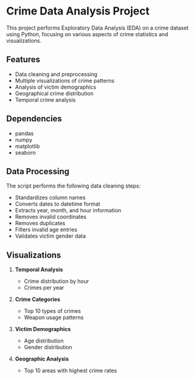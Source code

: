 # Crime Data Analysis Project

This project performs Exploratory Data Analysis (EDA) on a crime dataset using Python, focusing on various aspects of crime statistics and visualizations.


## Features

- Data cleaning and preprocessing
- Multiple visualizations of crime patterns
- Analysis of victim demographics
- Geographical crime distribution
- Temporal crime analysis

## Dependencies

- pandas
- numpy
- matplotlib
- seaborn

## Data Processing

The script performs the following data cleaning steps:
- Standardizes column names
- Converts dates to datetime format
- Extracts year, month, and hour information
- Removes invalid coordinates
- Removes duplicates
- Filters invalid age entries
- Validates victim gender data


## Visualizations

1. **Temporal Analysis**
   - Crime distribution by hour
   - Crimes per year

2. **Crime Categories**
   - Top 10 types of crimes
   - Weapon usage patterns

3. **Victim Demographics**
   - Age distribution
   - Gender distribution

4. **Geographic Analysis**
   - Top 10 areas with highest crime rates